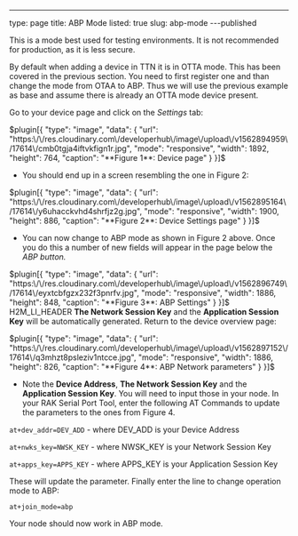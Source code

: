 ---
type: page
title: ABP Mode
listed: true
slug: abp-mode
---published

This is a mode best used for testing environments. It is not recommended for production, as it is less secure.

By default when adding a device in TTN it is in OTTA mode. This has been covered in the previous section. You need to first register one and than change the mode from OTAA to ABP. Thus we will use the previous example as base and assume there is already an OTTA mode device present.

Go to your device page and click on the _Settings_ tab:

$plugin[{
    "type": "image",
    "data": {
        "url": "https:\/\/res.cloudinary.com\/developerhub\/image\/upload\/v1562894959\/17614\/cmb0tgja4iftvkfign1r.jpg",
        "mode": "responsive",
        "width": 1892,
        "height": 764,
        "caption": "**Figure 1**: Device page"
    }
}]$

- You should end up in a screen resembling the one in Figure 2:

$plugin[{
    "type": "image",
    "data": {
        "url": "https:\/\/res.cloudinary.com\/developerhub\/image\/upload\/v1562895164\/17614\/y6uhacckvhd4shrfjz2g.jpg",
        "mode": "responsive",
        "width": 1900,
        "height": 886,
        "caption": "**Figure 2**: Device Settings page"
    }
}]$

- You can now change to ABP mode as shown in Figure 2 above. Once you do this a number of new fields will appear in the page below the _ABP button._

$plugin[{
    "type": "image",
    "data": {
        "url": "https:\/\/res.cloudinary.com\/developerhub\/image\/upload\/v1562896749\/17614\/eyxtcbfgzx232f3pnrfv.jpg",
        "mode": "responsive",
        "width": 1886,
        "height": 848,
        "caption": "**Figure 3**: ABP Settings"
    }
}]$
H2M_LI_HEADER **The Network Session Key** and the **Application Session Key** will be automatically generated. Return to the device overview page:

$plugin[{
    "type": "image",
    "data": {
        "url": "https:\/\/res.cloudinary.com\/developerhub\/image\/upload\/v1562897152\/17614\/q3mhzt8psleziv1ntcce.jpg",
        "mode": "responsive",
        "width": 1886,
        "height": 826,
        "caption": "**Figure 4**: ABP Network parameters"
    }
}]$

- Note the **Device Address**, **The Network Session Key** and the **Application Session Key**. You will need to input those in your node. In your RAK Serial Port Tool, enter the following AT Commands to update the parameters to the ones from Figure 4.

`at+dev_addr=DEV_ADD` - where DEV_ADD is your Device Address

`at+nwks_key=NWSK_KEY` - where NWSK_KEY is your Network Session Key

`at+apps_key=APPS_KEY` - where APPS_KEY is your Application Session Key

These will update the parameter. Finally enter the line to change operation mode to ABP:

`at+join_mode=abp`

Your node should now work in ABP mode.

